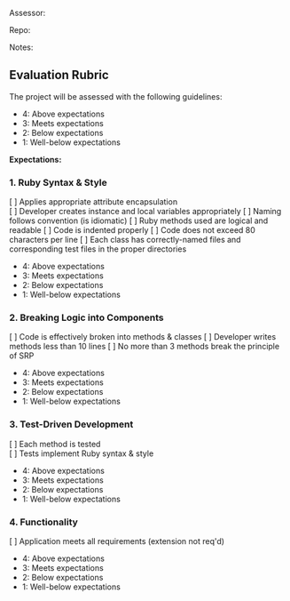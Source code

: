 Assessor:

Repo:

Notes:

## Evaluation Rubric

The project will be assessed with the following guidelines:

* 4: Above expectations
* 3: Meets expectations
* 2: Below expectations
* 1: Well-below expectations

**Expectations:**

### 1. Ruby Syntax & Style

[ ] Applies appropriate attribute encapsulation  
[ ] Developer creates instance and local variables appropriately
[ ] Naming follows convention (is idiomatic)
[ ] Ruby methods used are logical and readable
[ ] Code is indented properly
[ ] Code does not exceed 80 characters per line
[ ] Each class has correctly-named files and corresponding test files in the proper directories

* 4: Above expectations
* 3: Meets expectations
* 2: Below expectations
* 1: Well-below expectations

### 2. Breaking Logic into Components

[ ] Code is effectively broken into methods & classes
[ ] Developer writes methods less than 10 lines
[ ] No more than 3 methods break the principle of SRP

* 4: Above expectations
* 3: Meets expectations
* 2: Below expectations
* 1: Well-below expectations

### 3. Test-Driven Development

[ ] Each method is tested  
[ ] Tests implement Ruby syntax & style   

* 4: Above expectations
* 3: Meets expectations
* 2: Below expectations
* 1: Well-below expectations

### 4. Functionality

[ ] Application meets all requirements (extension not req'd)

* 4: Above expectations
* 3: Meets expectations
* 2: Below expectations
* 1: Well-below expectations

